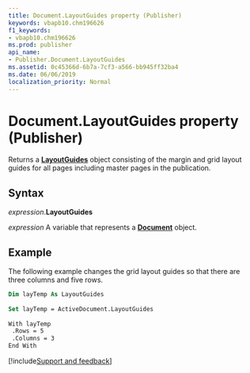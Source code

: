 ```yaml
---
title: Document.LayoutGuides property (Publisher)
keywords: vbapb10.chm196626
f1_keywords:
- vbapb10.chm196626
ms.prod: publisher
api_name:
- Publisher.Document.LayoutGuides
ms.assetid: 0c45366d-6b7a-7cf3-a566-bb945ff32ba4
ms.date: 06/06/2019
localization_priority: Normal
---
```



# Document.LayoutGuides property (Publisher)

Returns a **[LayoutGuides](Publisher.LayoutGuides.md)** object consisting of the margin and grid layout guides for all pages including master pages in the publication.


## Syntax

_expression_.**LayoutGuides**

_expression_ A variable that represents a **[Document](Publisher.Document.md)** object.


## Example

The following example changes the grid layout guides so that there are three columns and five rows.

```vb
Dim layTemp As LayoutGuides 
 
Set layTemp = ActiveDocument.LayoutGuides 
 
With layTemp 
 .Rows = 5 
 .Columns = 3 
End With 

```

[!include[Support and feedback](~/includes/feedback-boilerplate.md)]